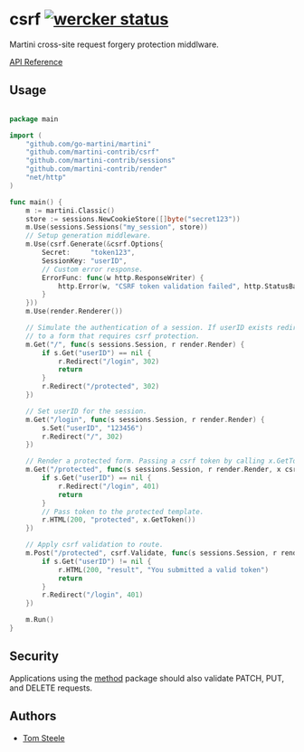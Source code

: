 csrf [![wercker status](https://app.wercker.com/status/ba1aa8d0a0e9c990bff5ceb06af4bc33/s/ "wercker status")](https://app.wercker.com/project/bykey/ba1aa8d0a0e9c990bff5ceb06af4bc33)
====

Martini cross-site request forgery protection middlware.

[API Reference](http://godoc.org/github.com/martini-contrib/csrf)

## Usage

~~~ go

package main

import (
	"github.com/go-martini/martini"
	"github.com/martini-contrib/csrf"
	"github.com/martini-contrib/sessions"
	"github.com/martini-contrib/render"
	"net/http"
)

func main() {
	m := martini.Classic()
	store := sessions.NewCookieStore([]byte("secret123"))
	m.Use(sessions.Sessions("my_session", store))
	// Setup generation middleware.
	m.Use(csrf.Generate(&csrf.Options{
		Secret:     "token123",
		SessionKey: "userID",
		// Custom error response.
		ErrorFunc: func(w http.ResponseWriter) {
			http.Error(w, "CSRF token validation failed", http.StatusBadRequest)
		}
	}))
	m.Use(render.Renderer())

	// Simulate the authentication of a session. If userID exists redirect
	// to a form that requires csrf protection.
	m.Get("/", func(s sessions.Session, r render.Render) {
		if s.Get("userID") == nil {
			r.Redirect("/login", 302)
			return
		}
		r.Redirect("/protected", 302)
	})

	// Set userID for the session.
	m.Get("/login", func(s sessions.Session, r render.Render) {
		s.Set("userID", "123456")
		r.Redirect("/", 302)
	})

	// Render a protected form. Passing a csrf token by calling x.GetToken()
	m.Get("/protected", func(s sessions.Session, r render.Render, x csrf.CSRF) {
		if s.Get("userID") == nil {
			r.Redirect("/login", 401)
			return
		}
		// Pass token to the protected template.
		r.HTML(200, "protected", x.GetToken())
	})

	// Apply csrf validation to route.
	m.Post("/protected", csrf.Validate, func(s sessions.Session, r render.Render) {
		if s.Get("userID") != nil {
			r.HTML(200, "result", "You submitted a valid token")
			return
		}
		r.Redirect("/login", 401)
	})

	m.Run()
}

~~~

## Security
Applications using the [method](https://github.com/martini-contrib/method) package should also validate PATCH, PUT, and DELETE requests.

## Authors
* [Tom Steele](http://github.com/tomsteele)
